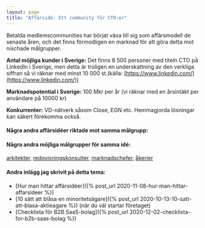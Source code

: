 ```yaml
---
layout: page
title: "Affärsidé: Ett community för CTO:er"
---
```

Betalda medlemscommunities har börjat växa till sig som affärsmodell de senaste åren, och det finns förmodligen en marknad för att göra detta mot nischade målgrupper.

**Antal möjliga kunder i Sverige:** Det finns 8 500 personer med titeln CTO på LinkedIn i Sverige, men detta är troligen en underskattning av den verkliga siffran så vi räknar med minst 10 000 st.(källa: [https://www.linkedin.com/](https://www.linkedin.com/))

**Marknadspotential i Sverige:** 100 Mkr per år (vi räknar med en årsintäkt per användare på 10000 kr)

**Konkurrenter:** VD-nätverk såsom Close, EGN etc. Hemmagjorda lösningar kan säkert förekomma också.

#### Några andra affärsidéer riktade mot samma målgrupp:



#### Några andra möjliga målgrupper för samma idé:
[arkitekter](/affarsideer/ett-community-for-arkitekter/), [redovisningskonsulter](/affarsideer/ett-community-for-redovisningskonsulter/), [marknadschefer](/affarsideer/ett-community-for-marknadschefer/), [åkerier](/affarsideer/ett-community-for-akerier/)

#### Andra inlägg jag skrivit på detta tema:
- [Hur man hittar affärsidéer]({% post_url 2020-11-08-hur-man-hittar-affarsideer %})
- [10 sätt att blåsa en minoritetsägare]({% post_url 2020-10-13-10-satt-att-blasa-aktieagare %}) (när du väl startar företaget)
- [Checklista för B2B SaaS-bolag]({% post_url 2020-12-02-checklista-for-b2b-saas-bolag %})

